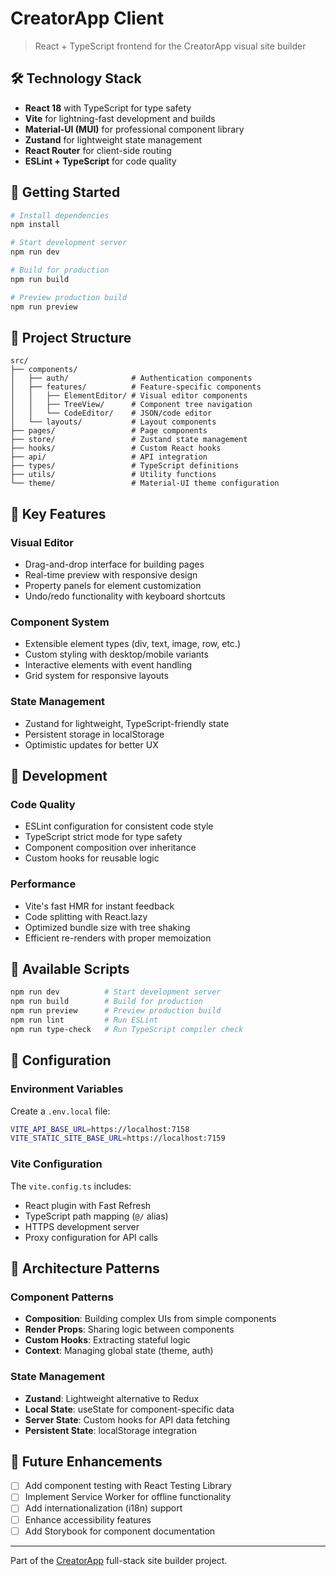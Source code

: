 ﻿# CreatorApp Client

> React + TypeScript frontend for the CreatorApp visual site builder

## 🛠 Technology Stack

- **React 18** with TypeScript for type safety
- **Vite** for lightning-fast development and builds
- **Material-UI (MUI)** for professional component library
- **Zustand** for lightweight state management
- **React Router** for client-side routing
- **ESLint + TypeScript** for code quality

## 🚀 Getting Started

```bash
# Install dependencies
npm install

# Start development server
npm run dev

# Build for production
npm run build

# Preview production build
npm run preview
```

## 📁 Project Structure

```
src/
├── components/
│   ├── auth/              # Authentication components
│   ├── features/          # Feature-specific components
│   │   ├── ElementEditor/ # Visual editor components
│   │   ├── TreeView/      # Component tree navigation
│   │   └── CodeEditor/    # JSON/code editor
│   └── layouts/           # Layout components
├── pages/                 # Page components
├── store/                 # Zustand state management
├── hooks/                 # Custom React hooks
├── api/                   # API integration
├── types/                 # TypeScript definitions
├── utils/                 # Utility functions
└── theme/                 # Material-UI theme configuration
```

## 🎨 Key Features

### Visual Editor
- Drag-and-drop interface for building pages
- Real-time preview with responsive design
- Property panels for element customization
- Undo/redo functionality with keyboard shortcuts

### Component System
- Extensible element types (div, text, image, row, etc.)
- Custom styling with desktop/mobile variants
- Interactive elements with event handling
- Grid system for responsive layouts

### State Management
- Zustand for lightweight, TypeScript-friendly state
- Persistent storage in localStorage
- Optimistic updates for better UX

## 🔧 Development

### Code Quality
- ESLint configuration for consistent code style
- TypeScript strict mode for type safety
- Component composition over inheritance
- Custom hooks for reusable logic

### Performance
- Vite's fast HMR for instant feedback
- Code splitting with React.lazy
- Optimized bundle size with tree shaking
- Efficient re-renders with proper memoization

## 🧪 Available Scripts

```bash
npm run dev          # Start development server
npm run build        # Build for production
npm run preview      # Preview production build
npm run lint         # Run ESLint
npm run type-check   # Run TypeScript compiler check
```

## 📝 Configuration

### Environment Variables
Create a `.env.local` file:

```bash
VITE_API_BASE_URL=https://localhost:7158
VITE_STATIC_SITE_BASE_URL=https://localhost:7159
```

### Vite Configuration
The `vite.config.ts` includes:
- React plugin with Fast Refresh
- TypeScript path mapping (`@/` alias)
- HTTPS development server
- Proxy configuration for API calls

## 🎯 Architecture Patterns

### Component Patterns
- **Composition**: Building complex UIs from simple components
- **Render Props**: Sharing logic between components
- **Custom Hooks**: Extracting stateful logic
- **Context**: Managing global state (theme, auth)

### State Management
- **Zustand**: Lightweight alternative to Redux
- **Local State**: useState for component-specific data
- **Server State**: Custom hooks for API data fetching
- **Persistent State**: localStorage integration

## 🚧 Future Enhancements

- [ ] Add component testing with React Testing Library
- [ ] Implement Service Worker for offline functionality
- [ ] Add internationalization (i18n) support
- [ ] Enhance accessibility features
- [ ] Add Storybook for component documentation

---

Part of the [CreatorApp](../README.md) full-stack site builder project.
